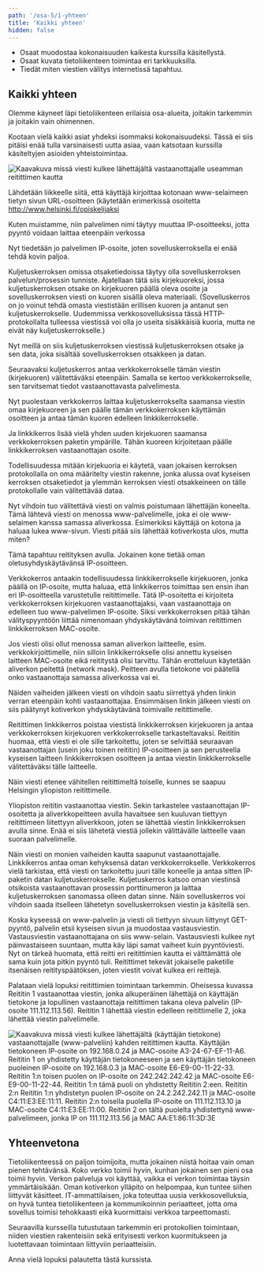 ```yaml
---
path: '/osa-5/1-yhteen'
title: 'Kaikki yhteen'
hidden: false
---
```



<text-box variant='learningObjectives' name='Oppimistavoitteet'>

- Osaat muodostaa kokonaisuuden kaikesta kurssilla käsitellystä.
- Osaat kuvata tietoliikenteen toimintaa eri tarkkuuksilla.
- Tiedät miten viestien välitys internetissä tapahtuu.

</text-box>


## Kaikki yhteen

Olemme käyneet läpi tietoliikenteen erilaisia osa-alueita, joitakin tarkemmin ja joitakin vain ohimennen.

Kootaan vielä kaikki asiat yhdeksi isommaksi kokonaisuudeksi. Tässä ei siis pitäisi enää tulla varsinaisesti uutta asiaa, vaan katsotaan kurssilla käsiteltyjen asioiden yhteistoimintaa.

![Kaavakuva missä viesti kulkee lähettäjältä vastaanottajalle useamman reitittimen kautta](../img/lahettaja-reititin-vastaanottaja.svg)



Lähdetään liikkeelle siitä, että käyttäjä kirjoittaa kotonaan www-selaimeen tietyn sivun URL-osoitteen (käytetään erimerkissä osoitetta http://www.helsinki.fi/opiskelijaksi


<!--  URL-osoite -->
<quiz id="9878b63e-27f3-5f84-9b28-d2bc907806a1"></quiz>


Kuten muistamme, niin palvelimen nimi täytyy muuttaa IP-osoitteeksi, jotta pyyntö voidaan laittaa eteenpäin verkossa


<!--  verkkonimi IP-osoitteeksi -->
<quiz id="c057e8f1-40fb-5995-bf0c-c60a2789bbd0"></quiz>


Nyt tiedetään jo palvelimen IP-osoite, joten sovelluskerroksella ei enää tehdä kovin paljoa.


<!--  HTTP ja kuljetuskerros -->
<quiz id="d635d2b0-fa59-56d5-bfad-18309877359a"></quiz>


Kuljetuskerroksen omissa otsaketiedoissa täytyy olla sovelluskerroksen palvelun/prosessin tunniste. Ajatellaan tätä siis kirjekuoreksi, jossa kuljetuskerroksen otsake on kirjekuoren päällä oleva osoite ja sovelluskerroksen viesti on kuoren sisällä oleva materiaali. (Sovelluskerros on jo voinut tehdä omasta viestistään erillisen kuoren ja antanut sen kuljetuskerrokselle. Uudemmissa verkkosovelluksissa tässä HTTP-protokollalta tulleessa viestissä voi olla jo useita sisäkkäisiä kuoria, mutta ne eivät näy kuljetuskerrokselle.)


<!--  prosessin tunnistaminen -->
<quiz id="61396bd5-0b9d-558f-9c61-b6cadefeba45"></quiz>


Nyt meillä on siis kuljetuskerroksen viestissä kuljetuskerroksen otsake ja sen data, joka sisältää sovelluskerroksen otsakkeen ja datan.

Seuraavaksi kuljetuskerros antaa verkkokerrokselle tämän viestin (kirjekuoren) välitettäväksi eteenpäin. Samalla se kertoo  verkkokerrokselle, sen tarvitsemat tiedot vastaanottavasta palvelimesta.


<!--  vastaanottaja verkkokerroksen otsakkeessa  -->
<quiz id="a812ccd4-1614-5fe1-be2d-477264465c7d"></quiz>


Nyt puolestaan verkkokerros laittaa kuljetuskerrokselta saamansa viestin omaa kirjekuoreen ja sen päälle tämän verkkokerroksen käyttämän osoitteen ja antaa tämän kuoren edelleen linkkikerrokselle.


<!--  vastaanottaja linkkikerroksen otsakkeessa -->
<quiz id="a8c426ec-4936-57fe-8356-a7125cf98829"></quiz>


Ja linkkikerros lisää vielä yhden uuden kirjekuoren saamansa verkkokerroksen paketin ympärille. Tähän kuoreen kirjoitetaan päälle linkkikerroksen vastaanottajan osoite.

Todellisuudessa mitään kirjekuoria ei käytetä, vaan jokaisen kerroksen protokollalla on oma määritelty viestin rakenne, jonka alussa ovat kyseisen kerroksen otsaketiedot ja ylemmän kerroksen viesti otsakkeineen on tälle protokollalle vain välitettävää dataa.

Nyt vihdoin tuo välitettävä viesti on valmis poistumaan lähettäjän koneelta. Tämä lähtevä viesti on menossa www-palvelimelle, joka ei ole www-selaimen kanssa samassa aliverkossa. Esimerkiksi käyttäjä on kotona ja haluaa lukea www-sivun. Viesti pitää siis lähettää kotiverkosta ulos, mutta miten?

Tämä tapahtuu reitityksen avulla. Jokainen kone tietää oman oletusyhdyskäytävänsä IP-osoitteen.


<!--  Oletusyhdyskäytävä -->
<quiz id="81642789-01f7-55ce-8999-67d065da26d3"></quiz>


Verkkokerros antaakin todellisuudessa linkkikerrokselle kirjekuoren, jonka päällä on IP-osoite, mutta haluaa, että linkkikerros toimittaa sen ensin ihan eri IP-osoitteella varustetulle reitittimelle. Tätä IP-osoitetta ei kirjoiteta verkkokerroksen kirjekuoren vastaanottajaksi, vaan vastaanottaja on edelleen tuo www-palvelimen IP-osoite. Siksi verkkokerroksen pitää tähän välityspyyntöön liittää nimenomaan yhdyskäytävänä toimivan reitittimen linkkikerroksen MAC-osoite.

Jos viesti olisi ollut menossa saman aliverkon laitteelle, esim. verkkokirjoittimelle, niin silloin linkkikerrokselle olisi annettu kyseisen laitteen MAC-osoite eikä reititystä olisi tarvittu. Tähän erotteluun käytetään aliverkon peitettä (network mask). Peitteen  avulla tietokone voi päätellä onko vastaanottaja samassa aliverkossa vai ei.
 

<!--  MAC-osoitteen selvittäminen -->
<quiz id="4d2aba78-3203-5f3e-aaa4-2a0169b0f8ef"></quiz>


Näiden vaiheiden jälkeen viesti on vihdoin saatu siirrettyä yhden linkin verran eteenpäin kohti vastaanottajaa. Ensimmäisen linkin jälkeen viesti on siis päätynyt kotiverkon yhdyskäytävänä toimivalle reitittimelle.

Reitittimen linkkikerros poistaa viestistä linkkikerroksen kirjekuoren ja antaa verkkokerroksen kirjekuoren verkkokerrokselle tarkasteltavaksi. Reititin huomaa, että viesti ei ole sille tarkoitettu, joten se selvittää seuraavan vastaanottajan (usein joku toinen reititin) IP-osoitteen ja sen perusteella kyseisen laitteen linkkikerroksen osoitteen ja antaa viestin linkkikerrokselle välitettäväksi tälle laitteelle.

Näin viesti etenee vähitellen reitittimeltä toiselle, kunnes se saapuu Helsingin yliopiston reitittimelle.

Yliopiston reititin vastaanottaa viestin. Sekin tarkastelee vastaanottajan IP-osoitetta ja aliverkkopeitteen avulla havaitsee sen kuuluvan tiettyyn reitittimeen liitettyyn aliverkkoon, joten se lähettää viestin linkkikerroksen avulla sinne. Enää ei siis lähetetä viestiä jollekin välittävälle laitteelle vaan suoraan palvelimelle.

Näin viesti on monien vaiheiden kautta saapunut vastaanottajalle. Linkkikerros antaa oman kehyksensä datan verkkokerrokselle. Verkkokerros vielä tarkistaa, että viesti on tarkoitettu juuri tälle koneelle ja antaa sitten IP-paketin datan kuljetuskerrokselle. Kuljetuskerros katsoo oman viestinsä otsikoista vastaanottavan prosessin porttinumeron ja laittaa kuljetuskerroksen sanomassa olleen datan sinne. Näin sovelluskerros voi vihdoin saada itselleen lähetetyn sovelluskerroksen viestin ja käsitellä sen.

Koska kyseessä on www-palvelin ja viesti oli tiettyyn sivuun liittynyt GET-pyyntö, palvelin etsii kyseisen sivun ja muodostaa vastausviestin. Vastausviestin vastaanottajana on siis www-selain. Vastausviesti kulkee nyt päinvastaiseen suuntaan, mutta käy läpi samat vaiheet kuin pyyntöviesti. Nyt on tärkeä huomata, että reitti eri reitittimien kautta ei välttämättä ole sama kuin jota pitkin pyyntö tuli. Reitittimet tekevät jokaiselle paketille itsenäisen reitityspäätöksen, joten viestit voivat kulkea eri reittejä.


Palataan vielä lopuksi reitittimien toimintaan tarkemmin. Oheisessa kuvassa Reititin 1 vastaanottaa viestin, jonka alkuperäinen lähettäjä on käyttäjän tietokone ja lopullinen vastaanottaja reitittimen takana oleva palvelin (IP-osoite 111.112.113.56). Reititin 1 lähettää viestin edelleen reitittimelle 2, joka lähettää viestin palvelimelle.

![Kaavakuva missä viesti kulkee lähettäjältä (käyttäjän tietokone) vastaanottajalle (www-palveliin) kahden reitittimen kautta. Käyttäjän tietokoneen IP-osoite on 192.168.0.24 ja MAC-osoite A3-24-67-EF-11-A6. Reititin 1 on yhdistetty käyttäjän tietokoneeseen ja sen käyttäjän tietokoneen puoleinen IP-osoite on 192.168.0.3 ja MAC-osoite E6-E9-00-11-22-33. Reititin 1:n toisen puolen on IP-osoite on 242.242.242.42 ja MAC-osoite E6-E9-00-11-22-44. Reititin 1:n tämä puoli on yhdistetty Reititin 2:een. Reititin 2:n Reititin 1:n yhdistetyn puolen IP-osoite on 24.2.242.242.11 ja MAC-osoite C4:11:E3:EE:11:11. Reititin 2:n toisella puolella IP-osoite on 111.112.113.10 ja MAC-osoite C4:11:E3:EE:11:00. Reititin 2 on tältä puolelta yhdistettynä www-palvelimeen, jonka IP on 111.112.113.56 ja MAC AA:E1:86:11:3D:3E](../img/osa5-kuva.svg)


<!--  Reititin 1 -->
<quiz id="75450fc4-9e11-5787-a5e8-62065e681be7"></quiz>


## Yhteenvetona

Tietoliikenteessä on paljon toimijoita, mutta jokainen niistä hoitaa vain oman pienen tehtävänsä. Koko verkko toimii hyvin, kunhan jokainen sen pieni osa toimii hyvin. Verkon palveluja voi käyttää, vaikka ei verkon toimintaa täysin ymmärtäisikään. Oman kotiverkon ylläpito on helpompaa, kun tuntee siihen liittyvät käsitteet. IT-ammattilaisen, joka toteuttaa uusia verkkosovelluksia, on hyvä tuntea tietoliikenteen ja kommunikoinnin periaatteet, jotta oma sovellus toimisi tehokkaasti eikä kuormittaisi verkkoa tarpeettomasti.

Seuraavilla kursseilla tutustutaan tarkemmin eri protokollien toimintaan, niiden viestien rakenteisiin sekä erityisesti verkon kuormitukseen ja luotettavaan toimintaan liittyviin periaatteisiin.

Anna vielä lopuksi palautetta tästä kurssista. 

</quiz><!-- Palautetta -->
<quiz id="6829ce8f-4ccd-5389-9bac-822663f43ac8"></quiz>
